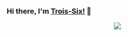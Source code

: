 ### Hi there, I'm [Trois-Six!](https://www.linkedin.com/in/pierreerraud/) 👋

<p align="center" href="https://github.com/anuraghazra/github-readme-stats">
  <img align="center" src="https://github-readme-stats.vercel.app/api?username=Trois-Six&show_icons=true&theme=nord" />
</p>

